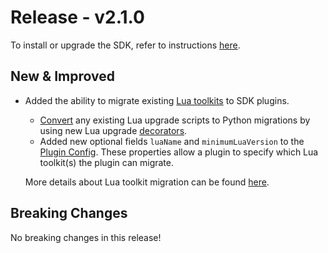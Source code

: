 # Release - v2.1.0

To install or upgrade the SDK, refer to instructions [here](/Getting_Started.md#installation).

## New & Improved

* Added the ability to migrate existing [Lua toolkits](/References/Glossary.md#lua-toolkit) to SDK plugins.
    * [Convert](/Versioning_And_Upgrade/Lua_Toolkit_To_SDK_Plugin_Migration/Converting_Migration_Scripts.md) any existing Lua upgrade scripts to Python migrations by using new Lua upgrade [decorators](/Versioning_And_Upgrade/Lua_Toolkit_To_SDK_Plugin_Migration/Decorators.md).
    * Added new optional fields `luaName` and `minimumLuaVersion` to the [Plugin Config](/Versioning_And_Upgrade/Lua_Toolkit_To_SDK_Plugin_Migration/Plugin_Config.md). These properties allow a plugin to specify which Lua toolkit(s) the plugin can migrate.

    More details about Lua toolkit migration can be found [here](/Versioning_And_Upgrade/Lua_Toolkit_To_SDK_Plugin_Migration/Overview.md).

## Breaking Changes

No breaking changes in this release!